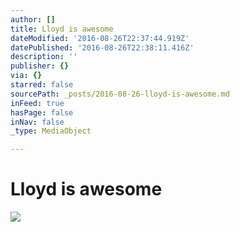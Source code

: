 ```yaml
---
author: []
title: Lloyd is awesome
dateModified: '2016-08-26T22:37:44.919Z'
datePublished: '2016-08-26T22:38:11.416Z'
description: ''
publisher: {}
via: {}
starred: false
sourcePath: _posts/2016-08-26-lloyd-is-awesome.md
inFeed: true
hasPage: false
inNav: false
_type: MediaObject

---
```

# Lloyd is awesome
![](https://the-grid-user-content.s3-us-west-2.amazonaws.com/a0615edd-c178-4028-bb68-79ad2690cb22.jpg)